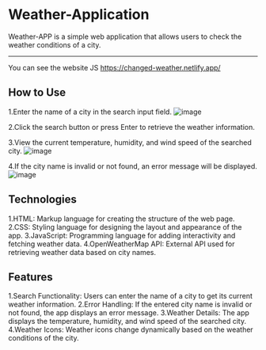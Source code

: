 # Weather-Application
Weather-APP is a simple web application that allows users to check the weather conditions of a city.

-------------------------------------------------------------------------------------------
You can see the website JS https://changed-weather.netlify.app/

How to Use
------------------------------------------------------------------------------------------
1.Enter the name of a city in the search input field.
![image](https://github.com/Sumithra49/Weather-Application/assets/141726527/76d0e934-4676-4488-bd92-9f738fb587b0)

2.Click the search button or press Enter to retrieve the weather information.

3.View the current temperature, humidity, and wind speed of the searched city.
![image](https://github.com/Sumithra49/Weather-Application/assets/141726527/8c38f744-ac1b-48ab-b344-d09ae3f9f61b)

4.If the city name is invalid or not found, an error message will be displayed.
![image](https://github.com/Sumithra49/Weather-Application/assets/141726527/c37caf22-6676-4a07-922f-4fe549b1bfad)


Technologies
----------------------------------------------------------------------------------
1.HTML: Markup language for creating the structure of the web page.
2.CSS: Styling language for designing the layout and appearance of the app.
3.JavaScript: Programming language for adding interactivity and fetching weather data.
4.OpenWeatherMap API: External API used for retrieving weather data based on city names.

Features
------------------------------------------
1.Search Functionality: Users can enter the name of a city to get its current weather information.
2.Error Handling: If the entered city name is invalid or not found, the app displays an error message.
3.Weather Details: The app displays the temperature, humidity, and wind speed of the searched city.
4.Weather Icons: Weather icons change dynamically based on the weather conditions of the city.


